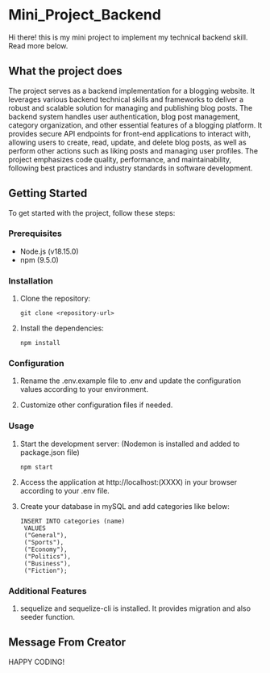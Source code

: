 # Mini_Project_Backend

Hi there! this is my mini project to implement my technical backend skill. Read more below.

## What the project does

The project serves as a backend implementation for a blogging website. It leverages various backend technical skills and frameworks to deliver a robust and scalable solution for managing and publishing blog posts. The backend system handles user authentication, blog post management, category organization, and other essential features of a blogging platform. It provides secure API endpoints for front-end applications to interact with, allowing users to create, read, update, and delete blog posts, as well as perform other actions such as liking posts and managing user profiles. The project emphasizes code quality, performance, and maintainability, following best practices and industry standards in software development.

## Getting Started

To get started with the project, follow these steps:

### Prerequisites

- Node.js (v18.15.0)
- npm (9.5.0)

### Installation

1. Clone the repository:

   ```shell
   git clone <repository-url>
   
2. Install the dependencies:

   ```shell
   npm install

### Configuration

1. Rename the .env.example file to .env and update the configuration values according to your environment.

2. Customize other configuration files if needed.

### Usage

1. Start the development server: (Nodemon is installed and added to package.json file)

   ```shell
   npm start
   
2. Access the application at http://localhost:(XXXX) in your browser according to your .env file.

3. Create your database in mySQL and add categories like below:

   ```mySQL
   INSERT INTO categories (name)
    VALUES
	("General"),
    ("Sports"),
    ("Economy"),
    ("Politics"),
    ("Business"),	
    ("Fiction");

### Additional Features
1. sequelize and sequelize-cli is installed. It provides migration and also seeder function.

## Message From Creator
HAPPY CODING!
